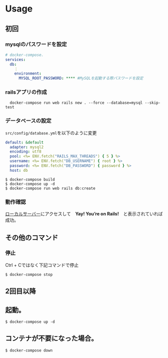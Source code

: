 # Usage
## 初回

### mysqlのパスワードを設定
```yaml
# docker-compose.
services:
  db:
    ⋮
    environment:
      MYSQL_ROOT_PASSWORD: **** #MySQLを起動する際パスワードを設定
```

### railsアプリの作成
```shell
  docker-compose run web rails new . --force --database=mysql --skip-test
```

### データベースの設定
`src/config/database.yml`を以下のように変更

```yml
default: &default
  adapter: mysql2
  encoding: utf8
  pool: <%= ENV.fetch("RAILS_MAX_THREADS") { 5 } %>
  username: <%= ENV.fetch("DB_USERNAME") { root } %>
  password: <%= ENV.fetch("DB_PASSWORD") { password } %>
  host: db
  ```

```shell
$ docker-compose build
$ docker-compose up -d
$ docker-compose run web rails db:create
```

 ### 動作確認

[ローカルサーバー](localhost:3000)にアクセスして　**Yay! You’re on Rails!**　と表示されていれば成功。

## その他のコマンド

### 停止
Ctrl + Cではなく下記コマンドで停止
```shell
$ docker-compose stop
```

## 2回目以降
## 起動。
```
$ docker-compose up -d
```

## コンテナが不要になった場合。
```shell
$ docker-compose down
```
